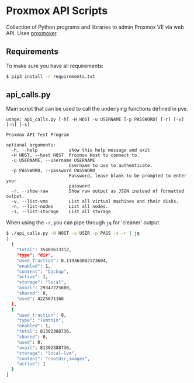 # Proxmox API Scripts

Collection of Python programs and libraries to admin Proxmox VE via web API.
Uses [proxmoxer](https://pypi.org/project/proxmoxer/).

## Requirements
To make sure you have all requirements:

```bash
$ pip3 install -r requirements.txt
```

## api_calls.py
Main script that can be used to call the underlying functions defined in pve.

```
usage: api_calls.py [-h] -H HOST -u USERNAME [-p PASSWORD] [-r] [-v] [-n] [-s]

Proxmox API Test Program

optional arguments:
  -h, --help            show this help message and exit
  -H HOST, --host HOST  Proxmox Host to connect to.
  -u USERNAME, --username USERNAME
                        Username to use to authenticate.
  -p PASSWORD, --password PASSWORD
                        Password, leave blank to be prompted to enter your
                        password
  -r, --show-raw        Show raw output as JSON instead of formatted output.
  -v, --list-vms        List all virtual machines and their disks.
  -n, --list-nodes      List all nodes.
  -s, --list-storage    List all storage.
```

When using the `-r`, you can pipe through `jq` for 'cleaner' output.
```bash
$ ./api_calls.py -H HOST -u USER -p PASS -s -r | jq
[
  {
    "total": 35401613312,
    "type": "dir",
    "used_fraction": 0.119363802173604,
    "enabled": 1,
    "content": "backup",
    "active": 1,
    "storage": "local",
    "avail": 29347225600,
    "shared": 0,
    "used": 4225671168
  },
  {
    "used_fraction": 0,
    "type": "lvmthin",
    "enabled": 1,
    "total": 81302388736,
    "shared": 0,
    "used": 0,
    "avail": 81302388736,
    "storage": "local-lvm",
    "content": "rootdir,images",
    "active": 1
  }
]
```
